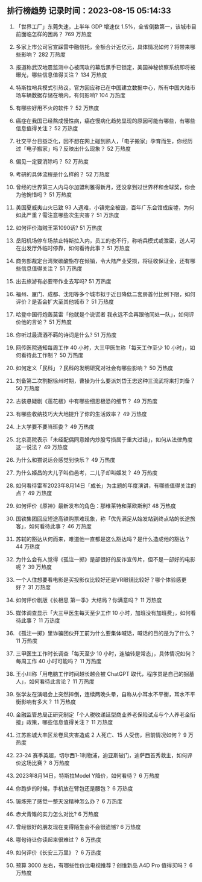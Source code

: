 
## 排行榜趋势 记录时间：2023-08-15 05:14:33
  
  1. 「世界工厂」东莞失速，上半年 GDP 增速仅 1.5%，全省倒数第一，该城市目前面临怎样的困局？ 769 万热度
    
  2. 多家上市公司官宣踩雷中融信托，金额合计近亿元，具体情况如何？将带来哪些影响？ 282 万热度
    
  3. 报道称武汉地震监测中心被网攻的幕后黑手已锁定，美国神秘侦察系统即将被曝光，哪些信息值得关注？ 134 万热度
    
  4. 特斯拉哨兵模式引热议，官方回应称已在中国建立数据中心，所有中国大陆市场车辆数据存储在境内，有何影响? 104 万热度
    
  5. 有哪些好用不火的软件？ 52 万热度
    
  6. 癌症在我国已经熬成慢性病，癌症慢病化趋势显现的原因可能有哪些，有哪些信息值得关注？ 52 万热度
    
  7. 社交平台日益泛化，因不想在网上碰到熟人，「电子搬家」孕育而生，你经历过「电子搬家」吗？反映出什么现象？ 52 万热度
    
  8. 偏见一定要消除吗？ 52 万热度
    
  9. 考研的具体流程是什么样的？ 52 万热度
    
  10. 曾经的世界第三人内马尔加盟利雅得新月，还没拿到过世界杯和金球奖，你会为他惋惜吗？ 51 万热度
    
  11. 美国夏威夷山火已致 93 人遇难，小镇完全被毁，百年广东会馆成废墟，为何如此严重？需注意哪些次生灾害？ 51 万热度
    
  12. 如何评价海贼王第1090话? 51 万热度
    
  13. 岳阳机场停车场禁止特斯拉入内，员工的也不行，称哨兵模式或泄密，送人可在出发厅外临时停靠，如何看待此事？ 51 万热度
    
  14. 商务部裁定台湾聚碳酸酯存在倾销，令大陆产业受损，将征收保证金，还有哪些信息值得关注？ 51 万热度
    
  15. 出去旅游有必要带作业去写吗? 51 万热度
    
  16. 福州、厦门、成都、沈阳等多个城市拟于近日降低二套房首付比例下限，如何评价？是否会扩大至其他城市？ 51 万热度
    
  17. 哈登中国行炮轰莫雷「他就是个说谎者 我永远不会再跟他同处一队」，如何评价他的言论？ 51 万热度
    
  18. 你听过最潇洒不羁的诗词是什么? 51 万热度
    
  19. 网传医院通知每周工作 40 小时，大三甲医生称「每天工作至少 10 小时」，如何看待此工作制？ 50 万热度
    
  20. 如何定义「民科」？民科的发明研究对社会有哪些影响？ 50 万热度
    
  21. 刘备第二次割据徐州时期，曹操为什么要派刘岱王忠这种三流武将来打刘备？ 50 万热度
    
  22. 古装悬疑剧《莲花楼》中有哪些细思极恐的细节？ 49 万热度
    
  23. 有哪些收纳技巧大大地提升了你的生活效率？ 49 万热度
    
  24. 上大学要不要当班委？ 49 万热度
    
  25. 北京高院表示「未经配偶同意婚内炒股亏损属于重大过错」，如何从法律角度这一说法？ 49 万热度
    
  26. 为什么和猫说话会感觉到快乐？ 49 万热度
    
  27. 为什么姬昌的大儿子叫伯邑考，二儿子却叫姬发？ 49 万热度
    
  28. 如何看待雷军2023年8月14日「成长」为主题的年度演讲，有哪些值得关注的点？ 49 万热度
    
  29. 如何评价《原神》最新发布的角色：那维莱特和莱欧斯利? 48 万热度
    
  30. 国铁集团回应短途高铁购票难现象，称「优先满足从始发站到终点站的长途旅客」，如何看待此事？ 46 万热度
    
  31. 苏轼的豁达从何而来，难道他一直都是这么豁达吗？是什么造成他的豁达？ 44 万热度
    
  32. 为什么会有人觉得《孤注一掷》是部很好的反诈宣传片，但不是一部好的电影呢？ 39 万热度
    
  33. 一个人住想要看电影是买投影仪比较好还是VR眼镜比较好？哪个体验感更好？ 31 万热度
    
  34. 如何评价剧版《长相思 第一季》大结局？你满意吗？ 11 万热度
    
  35. 媒体调查显示「大三甲医生每天至少工作 10 小时，加班没有加班费」，如何看待此事？ 11 万热度
    
  36. 《孤注一掷》里诈骗团伙开工前为什么要集体喊话，喊话的目的是为了什么？ 11 万热度
    
  37. 三甲医生工作时长调查「每天至少 10 小时，连轴转是常态」，具体情况如何？每周工作 40 小时可能吗？ 11 万热度
    
  38. 王小川称「用电脑工作时间越长越会被 ChatGPT 取代，程序员是自己的掘墓人」，如何看待此言论？ 11 万热度
    
  39. 张学友在演唱会上突然摔倒，连续两晚头晕，自称从小耳水不平衡，耳水不平衡影响有多大？ 11 万热度
    
  40. 金融监管总局正研究制定「个人税收递延型商业养老保险试点与个人养老金衔接」政策，哪些信息值得关注？ 11 万热度
    
  41. 江苏盐城大丰区龙卷风灾害造成 2 人死亡、15 人受伤，目前情况如何？ 9 万热度
    
  42. 23-24 赛季英超，切尔西1-1利物浦，迪亚斯破门，迪萨西首秀救主，如何评价这场比赛？ 8 万热度
    
  43. 2023年8月14日，特斯拉Model Y降价，如何看待？ 6 万热度
    
  44. 你跑步的时候，手机放在臂包还是腰包？ 6 万热度
    
  45. 锻炼完了感觉一整天没精神怎么办？ 6 万热度
    
  46. 赤犬青雉的实力怎么对比? 6 万热度
    
  47. 曾经很好的朋友现在变得陌生会不会很遗憾? 6 万热度
    
  48. 哪句诗让你读起来很难过？ 6 万热度
    
  49. 如何评价《长安三万里》？ 6 万热度
    
  50. 预算 3000 左右，有哪些性价比电视推荐？创维新品 A4D Pro 值得买吗？ 6 万热度
    